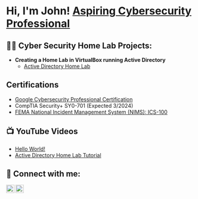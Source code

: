 <h1>Hi, I'm John! <a href="https://www.linkedin.com/in/johnandrewknight"> Aspiring Cybersecurity Professional</a>
<h2>👨‍💻 Cyber Security Home Lab Projects:</h2>

- <b>Creating a Home Lab in VirtualBox running Active Directory</b>
  - [Active Directory Home Lab](https://github.com/JARK118/ActiveDirectoryLab)

<h2>Certifications</h2>

- [Google Cybersecurity Professional Certification](https://www.coursera.org/account/accomplishments/professional-cert/V43SNZ3A3HQ6)
- CompTIA Security+ SY0-701 (Expected 3/2024)
- [FEMA National Incident Management System (NIMS): ICS-100](https://www.linkedin.com/in/johnandrewknight/details/certifications/1704826475665/single-media-viewer/?profileId=ACoAACCYDKwBoTvbYs7rGcjTYIGjrr93BfN15OM)

<h2>📺 YouTube Videos</h2>

- [Hello World!](https://www.youtube.com/watch?v=-jtU5ix1KWc)
- [Active Directory Home Lab Tutorial](https://www.youtube.com/watch?v=a83ASGn_V_s)

<h2> 🤳 Connect with me:</h2>

[<img align="left" alt="JoshMadakor | YouTube" width="22px" src="https://cdn.jsdelivr.net/npm/simple-icons@v3/icons/youtube.svg" />][youtube]
[<img align="left" alt="JoshMadakor | LinkedIn" width="22px" src="https://cdn.jsdelivr.net/npm/simple-icons@v3/icons/linkedin.svg" />][linkedin]



[youtube]: http://www.youtube.com/@JohnKnight18
[linkedin]: https://linkedin.com/in/johnandrewknight


<!--
**joshmadakor1/joshmadakor1** is a ✨ _special_ ✨ repository because its `README.md` (this file) appears on your GitHub profile.

Here are some ideas to get you started:

- 🔭 I’m currently working on ...
- 🌱 I’m currently learning ...
- 👯 I’m looking to collaborate on ...
- 🤔 I’m looking for help with ...
- 💬 Ask me about ...
- 📫 How to reach me: ...
- 😄 Pronouns: ...
- ⚡ Fun fact: ...
-->

